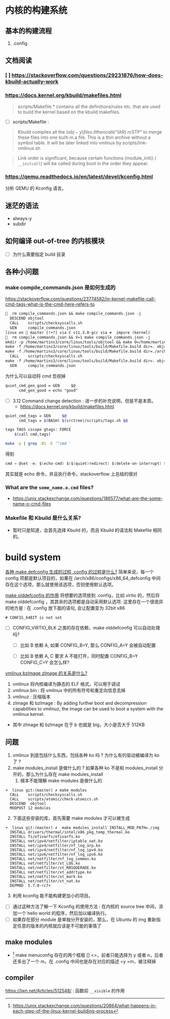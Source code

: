 # 内核的构建系统

## 基本的构建流程

1. .config

## 文档阅读

### [ ]  https://stackoverflow.com/questions/29231876/how-does-kbuild-actually-work

### https://docs.kernel.org/kbuild/makefiles.html
> scripts/Makefile.* contains all the definitions/rules etc. that are used to build the kernel based on the kbuild makefiles.

- [ ] scripts/Makefile :

> Kbuild compiles all the $(obj-y) files. It then calls “$(AR) rcSTP” to merge these files into one built-in.a file. This is a thin archive without a symbol table. It will be later linked into vmlinux by scripts/link-vmlinux.sh

> Link order is significant, because certain functions (module_init() / `__initcall`) will be called during boot in the order they appear.

### https://qemu.readthedocs.io/en/latest/devel/kconfig.html
分析 QEMU 的 Kconfig 语言。

## 迷茫的语法
- always-y
- subdir

## 如何编译 out-of-tree 的内核模块
- [ ] 为什么需要指定 build 目录

## 各种小问题

### make compile_commands.json 是如何生成的
https://stackoverflow.com/questions/23774582/in-kernel-makefile-call-cmd-tags-what-is-the-cmd-here-refers-to

```txt
🧀  rm compile_commands.json && make compile_commands.json -j
  DESCEND objtool
  CALL    scripts/checksyscalls.sh
  GEN     compile_commands.json
linux on  master [!+?] via C v11.3.0-gcc via ❄️  impure (kernel)
🧀  rm compile_commands.json && V=1 make compile_commands.json -j
mkdir -p /home/martins3/core/linux/tools/objtool && make O=/home/martins3/core/linux subdir=tools/objtool --no-print-directory -C objtool
make -f /home/martins3/core/linux/tools/build/Makefile.build dir=. obj=fixdep
make -f /home/martins3/core/linux/tools/build/Makefile.build dir=./arch/x86 obj=objtool
  CALL    scripts/checksyscalls.sh
make -f /home/martins3/core/linux/tools/build/Makefile.build dir=. obj=fixdep
  GEN     compile_commands.json
```

为什么可以自动将 cmd 忽视掉
```txt
quiet_cmd_gen_good = GEN     $@
      cmd_gen_good = echo "good"
```

- [ ] 3.12 Command change detection : 进一步的补充说明，但是不是本质。
  - https://docs.kernel.org/kbuild/makefiles.html

```sh
quiet_cmd_tags = GEN     $@
      cmd_tags = $(BASH) $(srctree)/scripts/tags.sh $@

tags TAGS cscope gtags: FORCE
	$(call cmd,tags)
```


```sh
make -p | grep -B1 -E '^cmd '
```
得到
```c
cmd = @set -e; $(echo-cmd) $($(quiet)redirect) $(delete-on-interrupt) $(cmd_$(1))
```
其实就是 echo 命令，并且执行命令，stackoverflow 上总结的很对

### What are the `some_name.o.cmd` files?
- https://unix.stackexchange.com/questions/186577/what-are-the-some-name-o-cmd-files

### Makefile 和 Kbuild 是什么关系?

- 暂时只是知道，会首先选择 Kbuild 的，而且 Kbuild 的语法和 Makefile 相同的。

# build system
[各种 make defconfig 生成的过程 .config 的过程是什么?](https://stackoverflow.com/questions/41885015/what-exactly-does-linux-kernels-make-defconfig-do)
简单来说，每一个 config 项都是默认项目的，如果在 /arch/x86/configs/x86_64_defconfig 中间存在这个选项，那么就使用该选项，否则使用默认选项。

[make olddefconfig 的作用](https://lore.kernel.org/patchwork/patch/267098/)
将想要的选项放到 .config，比如 virtio 的，然后将 make olddefconfig ，其其余的选项都是自动采用默认选项.
这里存在一个很诡异的地方是 : 在 .config 放下面的语句, 会让配置变为 32bit x86
```plain
# CONFIG_64BIT is not set
```

- [ ] CONFIG_VIRTIO_BLK 之类的存在依赖，make olddefconfig 可以自动处理吗?
  - [ ] 比如 B 依赖 A, 如果 CONFIG_B=Y, 那么 CONFIG_A=Y 会被自动配置
  - [ ] 比如 B 依赖 A, C 要求 A 不能打开，同时配置 CONFIG_B=Y CONFIG_C=Y 会怎么样?


[vmlinux bzImage zImage 的关系是什么?](https://unix.stackexchange.com/questions/5518/what-is-the-difference-between-the-following-kernel-makefile-terms-vmlinux-vml)
1. vmlinux 将内核编译为静态的 ELF 格式，可以用于调试
2. vmlinux.bin : 将 vmlinux 中的所有符号和重定向信息去掉
3. vmlinuz : 压缩版本
4. zImage 和 bzImage : By adding further boot and decompression capabilities to vmlinuz, the image can be used to boot a system with the vmlinux kernel.
  - 其中 zImage 和 bzImage 在于 b 也就是 big，大小是否大于 512KB

## 问题
1. vmlinux 到底包括什么东西，包括各种 ko 吗 ? 为什么有的驱动被编译为 ko 了 ?
2. make modules_install 是做什么的 ? 如果各种 ko 不是和 modules_install 分开的，那么为什么存在 make modules_install
    1. 根本不能理解 make modules 是做什么的
```plain
➜  linux git:(master) ✗ make modules
  CALL    scripts/checksyscalls.sh
  CALL    scripts/atomic/check-atomics.sh
  DESCEND  objtool
  MODPOST 12 modules
```
2. 下面这些安装的库，首先需要 make modules 才可以被生成
```plain
➜  linux git:(master) ✗  make modules_install INSTALL_MOD_PATH=./img
  INSTALL drivers/thermal/intel/x86_pkg_temp_thermal.ko
  INSTALL fs/efivarfs/efivarfs.ko
  INSTALL net/ipv4/netfilter/iptable_nat.ko
  INSTALL net/ipv4/netfilter/nf_log_arp.ko
  INSTALL net/ipv4/netfilter/nf_log_ipv4.ko
  INSTALL net/ipv6/netfilter/nf_log_ipv6.ko
  INSTALL net/netfilter/nf_log_common.ko
  INSTALL net/netfilter/xt_LOG.ko
  INSTALL net/netfilter/xt_MASQUERADE.ko
  INSTALL net/netfilter/xt_addrtype.ko
  INSTALL net/netfilter/xt_mark.ko
  INSTALL net/netfilter/xt_nat.ko
  DEPMOD  5.7.0-rc7+
```
3. 利用 kconfig  能不能构建更加小的项目。


- [ ] 通过这种方法了解一下 Kconfig 的使用方法 : 在内核的 source tree 中间，添加一个 hello world 的程序，然后加以编译执行。
- [ ]  如果存在部分 module 是单独分开安装的，那么，在 Ubuntu 的 img 重新指定任意的版本的内核就应该是不可能的事情了
## make modules

- [^2] make menuconfig 存在的两个框框 [] <>，前者只能选择为 y 或者 n，后者还多出了一个 m，在 .config 中间也是存在对应的描述 =y =m，被注释掉


## compiler
https://lwn.net/Articles/512548/ : 函数前 `__visible` 的作用

[^1]: https://www.kernel.org/doc/html/latest/kbuild/kconfig-language.html
[^2]: https://unix.stackexchange.com/questions/20864/what-happens-in-each-step-of-the-linux-kernel-building-process
